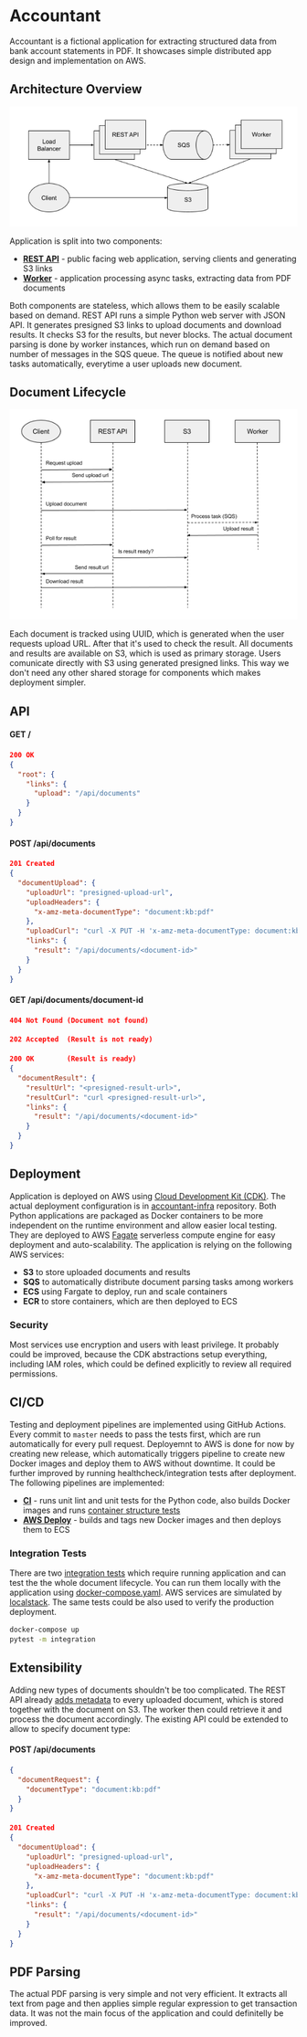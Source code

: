 # Accountant

Accountant is a fictional application for extracting structured data from bank account statements in PDF. It showcases simple distributed app design and implementation on AWS.

## Architecture Overview

![overview](docs/accountant-overview.png)

Application is split into two components:
* **[REST API](web.py)** - public facing web application, serving clients and generating S3 links
* **[Worker](worker.py)** - application processing async tasks, extracting data from PDF documents

Both components are stateless, which allows them to be easily scalable based on demand. REST API runs a simple Python web server with JSON API. It generates presigned S3 links to upload documents and download results. It checks S3 for the results, but never blocks. The actual document parsing is done by worker instances, which run on demand based on number of messages in the SQS queue. The queue is notified about new tasks automatically, everytime a user uploads new document.

## Document Lifecycle

![sequence](docs/accountant-sequence.png)

Each document is tracked using UUID, which is generated when the user requests upload URL. After that it's used to check the result. All documents and results are available on S3, which is used as primary storage. Users comunicate directly with S3 using generated presigned links. This way we don't need any other shared storage for components which makes deployment simpler.

## API

#### GET /
```json
200 OK
{
  "root": {
    "links": {
      "upload": "/api/documents"
    }
  }
}
```

#### POST /api/documents
```json
201 Created
{
  "documentUpload": {
    "uploadUrl": "presigned-upload-url",
    "uploadHeaders": {
      "x-amz-meta-documentType": "document:kb:pdf"
    },
    "uploadCurl": "curl -X PUT -H 'x-amz-meta-documentType: document:kb:pdf' --upload-file filename <presigned-upload-url>",
    "links": {
      "result": "/api/documents/<document-id>"
    }
  }
}
```

#### GET /api/documents/document-id
```json
404 Not Found (Document not found)

202 Accepted  (Result is not ready)

200 OK        (Result is ready)
{
  "documentResult": {
    "resultUrl": "<presigned-result-url>",
    "resultCurl": "curl <presigned-result-url>",
    "links": {
      "result": "/api/documents/<document-id>"
    }
  }
}
```

## Deployment

Application is deployed on AWS using [Cloud Development Kit (CDK)](https://aws.amazon.com/cdk/). The actual deployment configuration is in [accountant-infra](https://github.com/kupcimat/accountant-infra) repository. Both Python applications are packaged as Docker containers to be more independent on the runtime environment and allow easier local testing. They are deployed to AWS [Fagate](https://aws.amazon.com/fargate) serverless compute engine for easy deployment and auto-scalability. The application is relying on the following AWS services:
* **S3** to store uploaded documents and results
* **SQS** to automatically distribute document parsing tasks among workers
* **ECS** using Fargate to deploy, run and scale containers
* **ECR** to store containers, which are then deployed to ECS

### Security

Most services use encryption and users with least privilege. It probably could be improved, because the CDK abstractions setup everything, including IAM roles, which could be defined explicitly to review all required permissions.

## CI/CD

Testing and deployment pipelines are implemented using GitHub Actions. Every commit to `master` needs to pass the tests first, which are run automatically for every pull request. Deployemnt to AWS is done for now by creating new release, which automatically triggers pipeline to create new Docker images and deploy them to AWS without downtime. It could be further improved by running healthcheck/integration tests after deployment. The following pipelines are implemented:
* **[CI](.github/workflows/ci.yml)** - runs unit lint and unit tests for the Python code, also builds Docker images and runs [container structure tests](https://github.com/GoogleContainerTools/container-structure-test)
* **[AWS Deploy](.github/workflows/aws-deploy.yml)** - builds and tags new Docker images and then deploys them to ECS

### Integration Tests

There are two [integration tests](test/e2e_test.py) which require running application and can test the the whole document lifecycle. You can run them locally with the application using [docker-compose.yaml](docker-compose.yaml). AWS services are simulated by [localstack](https://github.com/localstack/localstack). The same tests could be also used to verify the production deployment.

```sh
docker-compose up
pytest -m integration
```

## Extensibility

Adding new types of documents shouldn't be too complicated. The REST API already [adds metadata](accountant/web/routes.py#L42) to every uploaded document, which is stored together with the document on S3. The worker then could retrieve it and process the document accordingly. The existing API could be extended to allow to specify document type:

#### POST /api/documents
```json
{
  "documentRequest": {
    "documentType": "document:kb:pdf"
  }
}

201 Created
{
  "documentUpload": {
    "uploadUrl": "presigned-upload-url",
    "uploadHeaders": {
      "x-amz-meta-documentType": "document:kb:pdf"
    },
    "uploadCurl": "curl -X PUT -H 'x-amz-meta-documentType: document:kb:pdf' --upload-file filename <presigned-upload-url>",
    "links": {
      "result": "/api/documents/<document-id>"
    }
  }
}
```

## PDF Parsing

The actual PDF parsing is very simple and not very efficient. It extracts all text from page and then applies simple regular expression to get transaction data. It was not the main focus of the application and could definitelly be improved.
